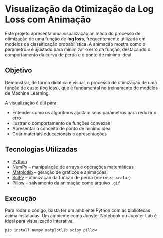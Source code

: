 # Visualização da Otimização da Log Loss com Animação

Este projeto apresenta uma visualização animada do processo de otimização de uma função de **log loss**, frequentemente utilizada em modelos de classificação probabilística. A animação mostra como o parâmetro `w` é ajustado para minimizar o erro da função, destacando o comportamento da curva de perda e o ponto de mínimo ideal.

## Objetivo

Demonstrar, de forma didática e visual, o processo de otimização de uma função de custo (log loss), que é fundamental no treinamento de modelos de Machine Learning.

A visualização é útil para:
- Entender como os algoritmos ajustam seus parâmetros para reduzir o erro
- Ilustrar o comportamento de funções convexas
- Apresentar o conceito de ponto de mínimo ideal
- Criar materiais educacionais e apresentações

## Tecnologias Utilizadas

- [Python](https://www.python.org/)
- [NumPy](https://numpy.org/) – manipulação de arrays e operações matemáticas
- [Matplotlib](https://matplotlib.org/) – geração de gráficos e animações
- [SciPy](https://scipy.org/) – otimização da função de perda (`minimize_scalar`)
- [Pillow](https://python-pillow.org/) – salvamento da animação como arquivo `.gif`

## Execução

Para rodar o código, basta ter um ambiente Python com as bibliotecas acima instaladas. Um ambiente como Jupyter Notebook ou Jupyter Lab é ideal para visualização interativa.

```bash
pip install numpy matplotlib scipy pillow
